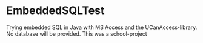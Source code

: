 # EmbeddedSQLTest
Trying embedded SQL in Java with MS Access and the UCanAccess-library. No database will be provided.
This was a school-project

